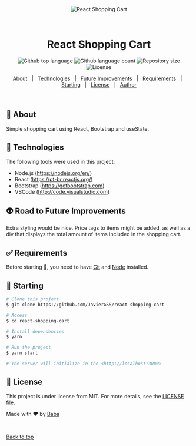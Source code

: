 <div align="center" id="top"> 
  <img src="./.github/app.gif" alt="React Shopping Cart" />

  &#xa0;

  <!-- <a href="https://reactshoppingcart.netlify.app">Demo</a> -->
</div>

<h1 align="center">React Shopping Cart</h1>

<p align="center">
  <img alt="Github top language" src="https://img.shields.io/github/languages/top/JavierGSS/react-shopping-cart?color=56BEB8">

  <img alt="Github language count" src="https://img.shields.io/github/languages/count/JavierGSS/react-shopping-cart?color=56BEB8">

  <img alt="Repository size" src="https://img.shields.io/github/repo-size/JavierGSS/react-shopping-cart?color=56BEB8">

  <img alt="License" src="https://img.shields.io/github/license/JavierGSS/react-shopping-cart?color=56BEB8">

  <!-- <img alt="Github issues" src="https://img.shields.io/github/issues/JavierGSS/react-shopping-cart?color=56BEB8" /> -->

  <!-- <img alt="Github forks" src="https://img.shields.io/github/forks/JavierGSS/react-shopping-cart?color=56BEB8" /> -->

  <!-- <img alt="Github stars" src="https://img.shields.io/github/stars/JavierGSS/react-shopping-cart?color=56BEB8" /> -->
</p>

<!-- Status -->

<!-- <h4 align="center"> 
	🚧  React Shopping Cart 🚀 Under construction...  🚧
</h4> 

<hr> -->

<p align="center">
  <a href="#dart-about">About</a> &#xa0; | &#xa0;
  <a href="#rocket-technologies">Technologies</a> &#xa0; | &#xa0;
  <a href="#alien-improvements">Future Improvements</a> &#xa0; | &#xa0;
  <a href="#white_check_mark-requirements">Requirements</a> &#xa0; | &#xa0;
  <a href="#checkered_flag-starting">Starting</a> &#xa0; | &#xa0;
  <a href="#memo-license">License</a> &#xa0; | &#xa0;
  <a href="https://github.com/JavierGSS" target="_blank">Author</a>
</p>

<br>

## :dart: About ##

Simple shopping cart using React, Bootstrap and useState.

## :rocket: Technologies ##

The following tools were used in this project:

- Node.js (https://nodejs.org/en/)
- React (https://pt-br.reactjs.org/)
- Bootstrap (https://getbootstrap.com)
- VSCode (http://code.visualstudio.com)

## :alien: Road to Future Improvements ##

Extra styling would be nice. Price tags to items might be added, as well as a div that displays the total amount of items included in the shopping cart.

## :white_check_mark: Requirements ##

Before starting :checkered_flag:, you need to have [Git](https://git-scm.com) and [Node](https://nodejs.org/en/) installed.

## :checkered_flag: Starting ##

```bash
# Clone this project
$ git clone https://github.com/JavierGSS/react-shopping-cart

# Access
$ cd react-shopping-cart

# Install dependencies
$ yarn

# Run the project
$ yarn start

# The server will initialize in the <http://localhost:3000>
```

## :memo: License ##

This project is under license from MIT. For more details, see the [LICENSE](LICENSE) file.


Made with :heart: by <a href="https://github.com/JavierGSS" target="_blank">Baba</a>

&#xa0;

<a href="#top">Back to top</a>
